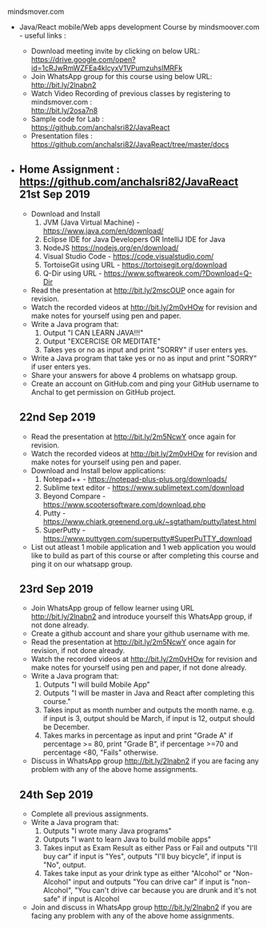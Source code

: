 mindsmover.com

* Java/React mobile/Web apps development Course by mindsmoover.com - useful links :  <br/>
	*  Download meeting invite by clicking on below URL: <br/>
		https://drive.google.com/open?id=1cRJwRmWZFEa4klcyxV1VPumzuhsIMRFk
	* Join WhatsApp group for this course using below URL:
		http://bit.ly/2lnabn2
	* Watch Video Recording of previous classes by registering to mindsmover.com : <br/>
		http://bit.ly/2osa7n8 <br/>
	* Sample code for Lab :  <br/>
		https://github.com/anchalsri82/JavaReact
	* Presentation files : <br/>
		https://github.com/anchalsri82/JavaReact/tree/master/docs

* Home Assignment : <br/>
	https://github.com/anchalsri82/JavaReact<br/>
	21st Sep 2019
	--------------
	* Download and Install 
		1. JVM (Java Virtual Machine) - https://www.java.com/en/download/
		2. Eclipse IDE for Java Developers OR IntelliJ IDE for Java 
		3. NodeJS https://nodejs.org/en/download/
		4. Visual Studio Code - https://code.visualstudio.com/
		5. TortoiseGit using URL - https://tortoisegit.org/download
		6. Q-Dir using URL - https://www.softwareok.com/?Download=Q-Dir
	* Read the presentation at http://bit.ly/2mscOUP once again for revision.
	* Watch the recorded videos at http://bit.ly/2m0vHOw for revision and make notes for yourself using pen and paper.
	* Write a Java program that:
		1. Output "I CAN LEARN JAVA!!!"
		2. Output "EXCERCISE OR MEDITATE"
		3. Takes yes or no as input and print "SORRY" if user enters yes.
	* Write a Java program that take yes or no as input and print "SORRY" if user enters yes.
	* Share your answers for above 4 problems on whatsapp group.
	* Create an account on GitHub.com and ping your GitHub username to Anchal to get permission on GitHub project.

	22nd Sep 2019
	--------------
	* Read the presentation at http://bit.ly/2m5NcwY once again for revision.
	* Watch the recorded videos at http://bit.ly/2m0vHOw for revision and make notes for yourself using pen and paper.
	* Download and Install below applications:
		1. Notepad++ 			- https://notepad-plus-plus.org/downloads/
		2. Sublime text editor 	- https://www.sublimetext.com/download
		3. Beyond Compare 		- https://www.scootersoftware.com/download.php
		4. Putty 				- https://www.chiark.greenend.org.uk/~sgtatham/putty/latest.html
		5. SuperPutty 			- https://www.puttygen.com/superputty#SuperPuTTY_download
	* List out atleast 1 mobile application and 1 web application you would like to build as part of this course or after completing this course and ping it on our whatsapp group.

	23rd Sep 2019
	--------------
	* Join WhatsApp group of fellow learner using URL http://bit.ly/2lnabn2 and introduce yourself this WhatsApp group, if not done already.
	* Create a github account and share your github username with me.
	* Read the presentation at http://bit.ly/2m5NcwY once again for revision, if not done already.
	* Watch the recorded videos at http://bit.ly/2m0vHOw for revision and make notes for yourself using pen and paper, if not done already.
	* Write a Java program that:
		1. Outputs "I will build Mobile App"
		2. Outputs "I will be master in Java and React after completing this course."
		3. Takes input as month number and outputs the month name. e.g. if input is 3, output should be March, if input is 12, output should be December.
		4. Takes marks in percentage as input and print "Grade A" if percentage >= 80, print "Grade B", if percentage >=70 and percentage <80, "Fails" otherwise.
	* Discuss in WhatsApp group http://bit.ly/2lnabn2 if you are facing any problem with any of the above home assignments.
	
	24th Sep 2019
	--------------
	* Complete all previous assignments.
	* Write a Java program that:
		1. Outputs "I wrote many Java programs"
		2. Outputs "I want to learn Java to build mobile apps"
		3. Takes input as Exam Result as either Pass or Fail and outputs "I'll buy car" if input is "Yes", outputs "I'll buy bicycle", if input is "No", output.
		4. Takes take input as your drink type as either "Alcohol" or "Non-Alcohol" input and outputs "You can drive car" if input is "non-Alcohol", "You can't drive car because you are drunk and it's not safe" if input is Alcohol
	* Join and discuss in WhatsApp group http://bit.ly/2lnabn2 if you are facing any problem with any of the above home assignments.
	
	
